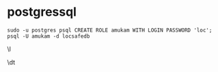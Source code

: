 # postgressql

`sudo -u postgres psql
CREATE ROLE amukam WITH LOGIN PASSWORD 'loc';
psql -U amukam -d locsafedb`

\l

\dt